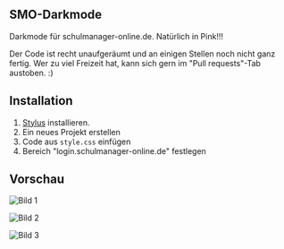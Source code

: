 ## SMO-Darkmode
Darkmode für schulmanager-online.de. Natürlich in Pink!!!

Der Code ist recht unaufgeräumt und an einigen Stellen noch nicht ganz fertig. Wer zu viel Freizeit hat, kann sich gern im "Pull requests"-Tab austoben. :)

## Installation
1. [Stylus](https://github.com/openstyles/stylus) installieren.
2. Ein neues Projekt erstellen
3. Code aus `style.css` einfügen
4. Bereich "login.schulmanager-online.de" festlegen


## Vorschau
![Bild 1](https://user-images.githubusercontent.com/77457719/161331952-0badd126-f613-4d23-9b75-ee4c6399c268.png)


![Bild 2](https://user-images.githubusercontent.com/77457719/161331960-37954ed7-d24d-4702-950a-96796177fbff.png)


![Bild 3](https://user-images.githubusercontent.com/77457719/161331972-11ac8d00-a3e8-4c80-9c63-e85a04dc6a41.png)
